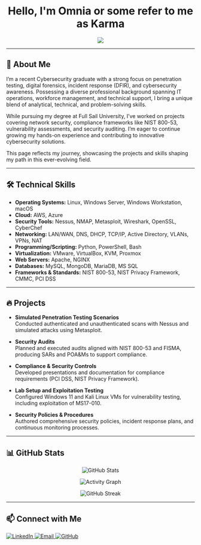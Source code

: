  <h1 align="center">Hello, I'm Omnia or some refer to me as Karma</h1>

<p align="center">
  <img src="https://readme-typing-svg.demolab.com?font=Fira+Code&size=24&pause=2000&center=true&vCenter=true&width=900&lines=Cybersecurity+%7C+Penetration+Testing+%7C+Redteam+%26+Ethical+Hacking" />
</p>

---

## 🌟 About Me

I’m a recent Cybersecurity graduate with a strong focus on penetration testing, digital forensics, incident response (DFIR), and cybersecurity awareness. Possessing a diverse professional background spanning IT operations, workforce management, and technical support, I bring a unique blend of analytical, technical, and problem-solving skills.  

While pursuing my degree at Full Sail University, I’ve worked on projects covering network security, compliance frameworks like NIST 800-53, vulnerability assessments, and security auditing. I’m eager to continue growing my hands-on experience and contributing to innovative cybersecurity solutions.  

This page reflects my journey, showcasing the projects and skills shaping my path in this ever-evolving field.

---

## 🛠️ Technical Skills

- **Operating Systems:** Linux, Windows Server, Windows Workstation, macOS  
- **Cloud:** AWS, Azure  
- **Security Tools:** Nessus, NMAP, Metasploit, Wireshark, OpenSSL, CyberChef  
- **Networking:** LAN/WAN, DNS, DHCP, TCP/IP, Active Directory, VLANs, VPNs, NAT  
- **Programming/Scripting:** Python, PowerShell, Bash  
- **Virtualization:** VMware, VirtualBox, KVM, Proxmox  
- **Web Servers:** Apache, NGINX  
- **Databases:** MySQL, MongoDB, MariaDB, MS SQL  
- **Frameworks & Standards:** NIST 800-53, NIST Privacy Framework, CMMC, PCI DSS

---

## 🔥 Projects

- **Simulated Penetration Testing Scenarios**  
  Conducted authenticated and unauthenticated scans with Nessus and simulated attacks using Metasploit.

- **Security Audits**  
  Planned and executed audits aligned with NIST 800-53 and FISMA, producing SARs and POA&Ms to support compliance.

- **Compliance & Security Controls**  
  Developed presentations and documentation for compliance requirements (PCI DSS, NIST Privacy Framework).

- **Lab Setup and Exploitation Testing**  
  Configured Windows 11 and Kali Linux VMs for vulnerability testing, including exploitation of MS17-010.

- **Security Policies & Procedures**  
  Authored comprehensive security policies, incident response plans, and continuous monitoring processes.

---

## 📊 GitHub Stats

<p align="center">
  <img src="https://github-readme-stats.vercel.app/api?username=OmniaParatus3288&show_icons=true&theme=dracula" alt="GitHub Stats" />
</p>

<p align="center">
  <img src="https://github-readme-activity-graph.vercel.app/graph?username=OmniaParatus3288&theme=dracula" alt="Activity Graph" />
</p>

<p align="center">
  <img src="https://streak-stats.demolab.com?user=OmniaParatus3288&theme=dracula&date_format=M%20j%5B%2C%20Y%5D" alt="GitHub Streak" />
</p>

---

## 📫 Connect with Me

<p align="left">
  <a href="https://www.linkedin.com/in/bruno-daphnie" target="_blank">
    <img src="https://img.shields.io/badge/LinkedIn-0077B5.svg?style=for-the-badge&logo=linkedin&logoColor=white" alt="LinkedIn"/>
  </a>
  <a href="mailto:daphnie.bruno@icloud.com" target="_blank">
    <img src="https://img.shields.io/badge/Email-D14836?style=for-the-badge&logo=gmail&logoColor=white" alt="Email"/>
  </a>
  <a href="https://github.com/OmniaParatus3288" target="_blank">
    <img src="https://img.shields.io/badge/GitHub-100000?style=for-the-badge&logo=github&logoColor=white" alt="GitHub"/>
  </a>
</p>
